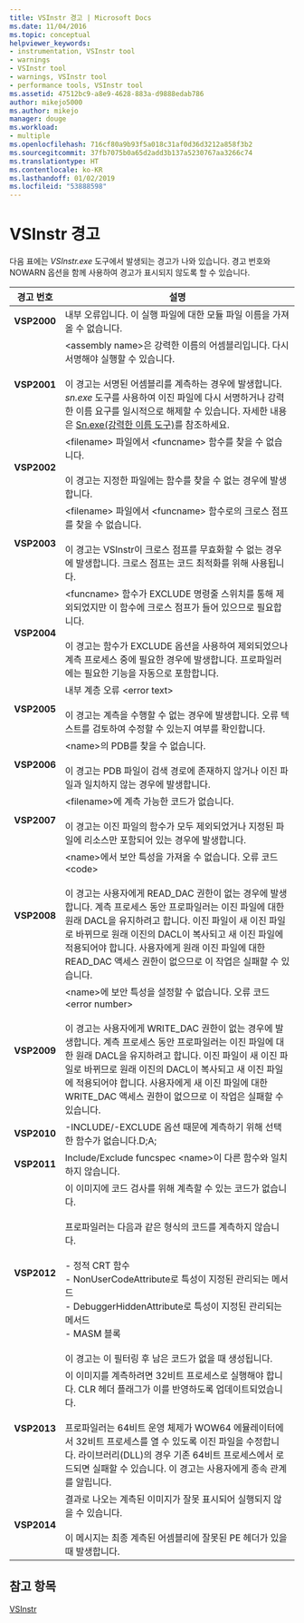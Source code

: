 ```yaml
---
title: VSInstr 경고 | Microsoft Docs
ms.date: 11/04/2016
ms.topic: conceptual
helpviewer_keywords:
- instrumentation, VSInstr tool
- warnings
- VSInstr tool
- warnings, VSInstr tool
- performance tools, VSInstr tool
ms.assetid: 47512bc9-a8e9-4628-883a-d9888edab786
author: mikejo5000
ms.author: mikejo
manager: douge
ms.workload:
- multiple
ms.openlocfilehash: 716cf80a9b93f5a018c31af0d36d3212a858f3b2
ms.sourcegitcommit: 37fb7075b0a65d2add3b137a5230767aa3266c74
ms.translationtype: HT
ms.contentlocale: ko-KR
ms.lasthandoff: 01/02/2019
ms.locfileid: "53888598"
---
```

# <a name="vsinstr-warnings"></a>VSInstr 경고
다음 표에는 *VSInstr.exe* 도구에서 발생되는 경고가 나와 있습니다. 경고 번호와 NOWARN 옵션을 함께 사용하여 경고가 표시되지 않도록 할 수 있습니다.  
  
|경고 번호|설명|  
|--------------------|-----------------|  
|**VSP2000**|내부 오류입니다. 이 실행 파일에 대한 모듈 파일 이름을 가져올 수 없습니다.|  
|**VSP2001**|\<assembly name>은 강력한 이름의 어셈블리입니다. 다시 서명해야 실행할 수 있습니다.<br /><br /> 이 경고는 서명된 어셈블리를 계측하는 경우에 발생합니다. *sn.exe* 도구를 사용하여 이진 파일에 다시 서명하거나 강력한 이름 요구를 일시적으로 해제할 수 있습니다. 자세한 내용은 [Sn.exe(강력한 이름 도구)](/dotnet/framework/tools/sn-exe-strong-name-tool)를 참조하세요.|  
|**VSP2002**|\<filename> 파일에서 \<funcname> 함수를 찾을 수 없습니다.<br /><br /> 이 경고는 지정한 파일에는 함수를 찾을 수 없는 경우에 발생합니다.|  
|**VSP2003**|\<filename> 파일에서 \<funcname> 함수로의 크로스 점프를 찾을 수 없습니다.<br /><br /> 이 경고는 VSInstr이 크로스 점프를 무효화할 수 없는 경우에 발생합니다. 크로스 점프는 코드 최적화를 위해 사용됩니다.|  
|**VSP2004**|\<funcname> 함수가 EXCLUDE 명령줄 스위치를 통해 제외되었지만 이 함수에 크로스 점프가 들어 있으므로 필요합니다.<br /><br /> 이 경고는 함수가 EXCLUDE 옵션을 사용하여 제외되었으나 계측 프로세스 중에 필요한 경우에 발생합니다. 프로파일러에는 필요한 기능을 자동으로 포함합니다.|  
|**VSP2005**|내부 계층 오류 \<error text><br /><br /> 이 경고는 계측을 수행할 수 없는 경우에 발생합니다. 오류 텍스트를 검토하여 수정할 수 있는지 여부를 확인합니다.|  
|**VSP2006**|\<name>의 PDB를 찾을 수 없습니다.<br /><br /> 이 경고는 PDB 파일이 검색 경로에 존재하지 않거나 이진 파일과 일치하지 않는 경우에 발생합니다.|  
|**VSP2007**|\<filename>에 계측 가능한 코드가 없습니다.<br /><br /> 이 경고는 이진 파일의 함수가 모두 제외되었거나 지정된 파일에 리소스만 포함되어 있는 경우에 발생합니다.|  
|**VSP2008**|\<name>에서 보안 특성을 가져올 수 없습니다. 오류 코드 \<code><br /><br /> 이 경고는 사용자에게 READ_DAC 권한이 없는 경우에 발생합니다. 계측 프로세스 동안 프로파일러는 이진 파일에 대한 원래 DACL을 유지하려고 합니다. 이진 파일이 새 이진 파일로 바뀌므로 원래 이진의 DACL이 복사되고 새 이진 파일에 적용되어야 합니다. 사용자에게 원래 이진 파일에 대한 READ_DAC 액세스 권한이 없으므로 이 작업은 실패할 수 있습니다.|  
|**VSP2009**|\<name>에 보안 특성을 설정할 수 없습니다. 오류 코드 \<error number><br /><br /> 이 경고는 사용자에게 WRITE_DAC 권한이 없는 경우에 발생합니다. 계측 프로세스 동안 프로파일러는 이진 파일에 대한 원래 DACL을 유지하려고 합니다. 이진 파일이 새 이진 파일로 바뀌므로 원래 이진의 DACL이 복사되고 새 이진 파일에 적용되어야 합니다. 사용자에게 새 이진 파일에 대한 WRITE_DAC 액세스 권한이 없으므로 이 작업은 실패할 수 있습니다.|  
|**VSP2010**|-INCLUDE/-EXCLUDE 옵션 때문에 계측하기 위해 선택한 함수가 없습니다.D;A;|  
|**VSP2011**|Include/Exclude funcspec \<name>이 다른 함수와 일치하지 않습니다.|  
|**VSP2012**|이 이미지에 코드 검사를 위해 계측할 수 있는 코드가 없습니다.<br /><br /> 프로파일러는 다음과 같은 형식의 코드를 계측하지 않습니다.<br /><br /> -   정적 CRT 함수<br />-   NonUserCodeAttribute로 특성이 지정된 관리되는 메서드<br />-   DebuggerHiddenAttribute로 특성이 지정된 관리되는 메서드<br />-   MASM 블록<br /><br /> 이 경고는 이 필터링 후 남은 코드가 없을 때 생성됩니다.|  
|**VSP2013**|이 이미지를 계측하려면 32비트 프로세스로 실행해야 합니다. CLR 헤더 플래그가 이를 반영하도록 업데이트되었습니다.<br /><br /> 프로파일러는 64비트 운영 체제가 WOW64 에뮬레이터에서 32비트 프로세스를 열 수 있도록 이진 파일을 수정합니다. 라이브러리(DLL)의 경우 기존 64비트 프로세스에서 로드되면 실패할 수 있습니다. 이 경고는 사용자에게 종속 관계를 알립니다.|  
|**VSP2014**|결과로 나오는 계측된 이미지가 잘못 표시되어 실행되지 않을 수 있습니다.<br /><br /> 이 메시지는 최종 계측된 어셈블리에 잘못된 PE 헤더가 있을 때 발생합니다.|  
  
## <a name="see-also"></a>참고 항목  
 [VSInstr](../profiling/vsinstr.md)